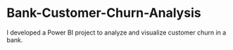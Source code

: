 # Bank-Customer-Churn-Analysis
I developed a Power BI project to analyze and visualize customer churn in a bank.
